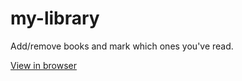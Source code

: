 # my-library
Add/remove books and mark which ones you've read.

[View in browser](https://kristidugan.github.io/my-library/)
